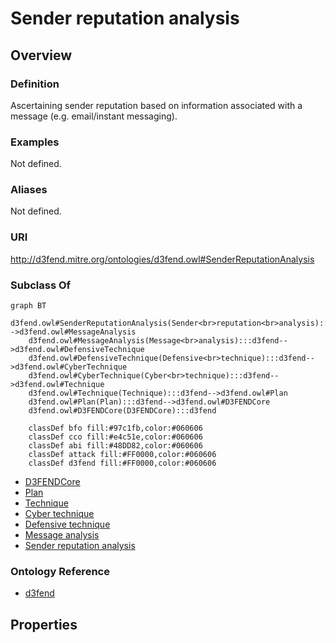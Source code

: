 # Sender reputation analysis

## Overview

### Definition
Ascertaining sender reputation based on information associated with a message (e.g. email/instant messaging).

### Examples
Not defined.

### Aliases
Not defined.

### URI
http://d3fend.mitre.org/ontologies/d3fend.owl#SenderReputationAnalysis

### Subclass Of
```mermaid
graph BT
    d3fend.owl#SenderReputationAnalysis(Sender<br>reputation<br>analysis):::d3fend-->d3fend.owl#MessageAnalysis
    d3fend.owl#MessageAnalysis(Message<br>analysis):::d3fend-->d3fend.owl#DefensiveTechnique
    d3fend.owl#DefensiveTechnique(Defensive<br>technique):::d3fend-->d3fend.owl#CyberTechnique
    d3fend.owl#CyberTechnique(Cyber<br>technique):::d3fend-->d3fend.owl#Technique
    d3fend.owl#Technique(Technique):::d3fend-->d3fend.owl#Plan
    d3fend.owl#Plan(Plan):::d3fend-->d3fend.owl#D3FENDCore
    d3fend.owl#D3FENDCore(D3FENDCore):::d3fend
    
    classDef bfo fill:#97c1fb,color:#060606
    classDef cco fill:#e4c51e,color:#060606
    classDef abi fill:#48DD82,color:#060606
    classDef attack fill:#FF0000,color:#060606
    classDef d3fend fill:#FF0000,color:#060606
```

- [D3FENDCore](/docs/ontology/reference/model/D3FENDCore/D3FENDCore.md)
- [Plan](/docs/ontology/reference/model/D3FENDCore/Plan/Plan.md)
- [Technique](/docs/ontology/reference/model/D3FENDCore/Plan/Technique/Technique.md)
- [Cyber technique](/docs/ontology/reference/model/D3FENDCore/Plan/Technique/Cyber%20technique/Cyber%20technique.md)
- [Defensive technique](/docs/ontology/reference/model/D3FENDCore/Plan/Technique/Cyber%20technique/Defensive%20technique/Defensive%20technique.md)
- [Message analysis](/docs/ontology/reference/model/D3FENDCore/Plan/Technique/Cyber%20technique/Defensive%20technique/Message%20analysis/Message%20analysis.md)
- [Sender reputation analysis](/docs/ontology/reference/model/D3FENDCore/Plan/Technique/Cyber%20technique/Defensive%20technique/Message%20analysis/Sender%20reputation%20analysis/Sender%20reputation%20analysis.md)


### Ontology Reference
- [d3fend](http://d3fend.mitre.org/ontologies/d3fend.owl#)

## Properties
